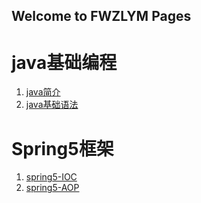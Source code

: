 ## Welcome to FWZLYM Pages

# java基础编程
1. [java简介](/javase.md)
2. [java基础语法](/java_grammar.md)

# Spring5框架
1. [spring5-IOC](/spring.md)
2. [spring5-AOP](/springAop.md)
